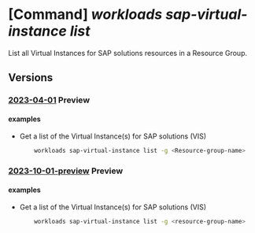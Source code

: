 # [Command] _workloads sap-virtual-instance list_

List all Virtual Instances for SAP solutions resources in a Resource Group.

## Versions

### [2023-04-01](/Resources/mgmt-plane/L3N1YnNjcmlwdGlvbnMve30vcHJvdmlkZXJzL21pY3Jvc29mdC53b3JrbG9hZHMvc2FwdmlydHVhbGluc3RhbmNlcw==/2023-04-01.xml) **Preview**

<!-- mgmt-plane /subscriptions/{}/providers/microsoft.workloads/sapvirtualinstances 2023-04-01 -->
<!-- mgmt-plane /subscriptions/{}/resourcegroups/{}/providers/microsoft.workloads/sapvirtualinstances 2023-04-01 -->

#### examples

- Get a list of the Virtual Instance(s) for SAP solutions (VIS)
    ```bash
        workloads sap-virtual-instance list -g <Resource-group-name>
    ```

### [2023-10-01-preview](/Resources/mgmt-plane/L3N1YnNjcmlwdGlvbnMve30vcmVzb3VyY2Vncm91cHMve30vcHJvdmlkZXJzL21pY3Jvc29mdC53b3JrbG9hZHMvc2FwdmlydHVhbGluc3RhbmNlcw==/2023-10-01-preview.xml) **Preview**

<!-- mgmt-plane /subscriptions/{}/resourcegroups/{}/providers/microsoft.workloads/sapvirtualinstances 2023-10-01-preview -->

#### examples

- Get a list of the Virtual Instance(s) for SAP solutions (VIS)
    ```bash
        workloads sap-virtual-instance list -g <resource-group-name>
    ```
